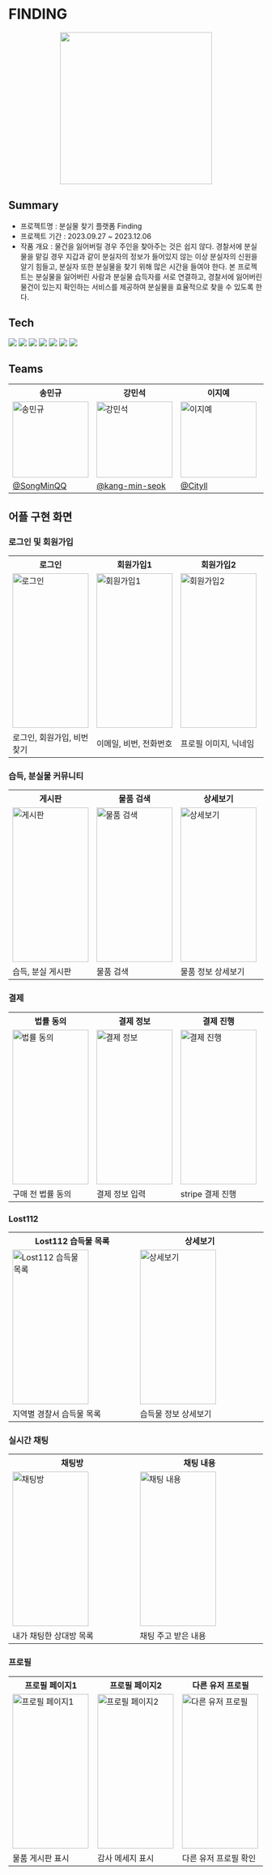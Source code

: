 # FINDING

<div align="center" display = "flex">
  <img src="https://github.com/SongMinQQ/Finding/assets/107177636/5fb73a1b-83e9-472f-b4e8-00a4dc5501ac" width="300" height="300"/>
</div>

## Summary

- 프로젝트명 : 분실물 찾기 플랫폼 Finding
- 프로젝트 기간 : 2023.09.27 ~ 2023.12.06
- 작품 개요 : 물건을 잃어버릴 경우 주인을 찾아주는 것은 쉽지 않다. 경찰서에 분실물을 맡길 경우 지갑과 같이 분실자의 정보가 들어있지 않는 이상 분실자의 신원을 알기 힘들고, 분실자 또한 분실물을 찾기 위해 많은 시간을 들여야 한다. 본 프로젝트는 분실물을 잃어버린 사람과 분실물 습득자를 서로 연결하고, 경찰서에 잃어버린 물건이 있는지 확인하는 서비스를 제공하여 분실물을 효율적으로 찾을 수 있도록 한다.

## Tech
<div style={display:flex; gap:50px;}>
  <img src="https://img.shields.io/badge/react_native-61DAFB.svg?style=flat&logo=react&logoColor=white">
  <img src="https://img.shields.io/badge/expo-1C1E24?style=flat&logo=expo&logoColor=#D04A37">
  <img src="https://img.shields.io/badge/Redux-764ABC?style=flat&logo=Redux&logoColor=purple">
  <img src="https://img.shields.io/badge/express.js-%23404d59.svg?style=flat&logo=express&logoColor=%2361DAFB">
  <img src="https://img.shields.io/badge/stripe-008CDD?style=flat&logo=stripe&logoColor=white">
  <img src="https://img.shields.io/badge/firebase-FFCA28?style=flat&logo=firebase&logoColor=white">
  <img src="https://img.shields.io/badge/github-181717?style=flat&logo=github&logoColor=white">
</div>

## Teams

<table>
  <tr>
    <th>송민규</th>
    <th>강민석</th>
    <th>이지예</th>
    <th>김동현</th>
    <th>김선영</th>
  </tr>
  <tr>
    <td><img src="https://avatars.githubusercontent.com/u/107177636?v=4" width="150" height="150" alt="송민규"></td>
    <td><img src="https://avatars.githubusercontent.com/u/50363541?v=4" width="150" height="150" alt="강민석"></td>
    <td><img src="https://avatars.githubusercontent.com/u/133865673?v=4" width="150" height="150" alt="이지예"></td>
    <td><img src="https://avatars.githubusercontent.com/u/148032523?v=4" width="150" height="150" alt="김동현"></td>
    <td><img src="https://avatars.githubusercontent.com/u/101615063?v=4" width="150" height="150" alt="김선영"></td>
  </tr>
  <tr>
    <td><a href="https://github.com/SongMinQQ">@SongMinQQ</a></td>
    <td><a href="https://github.com/kang-min-seok">@kang-min-seok</a></td>
    <td><a href="https://github.com/Cityll">@Cityll</a></td>
    <td><a href="https://github.com/pca468">@pca468</a></td>
    <td><a href="https://github.com/heroinesy">@heroinesy</a></td>
  </tr>
</table>

## 어플 구현 화면
### 로그인 및 회원가입
<table table-layout= "fixed" width = "100%">
  <tr>
    <th width="25%">로그인</th>
    <th width="25%">회원가입1</th>
    <th width="25%">회원가입2</th>
    <th width="25%">회원가입 완료</th>
  </tr>
  <tr align-itmes="center">
    <td><img src="https://github.com/SongMinQQ/Finding/assets/50363541/9eac208e-7c48-4b27-a46e-e1d650aa6714" alt="로그인" width="150" height="305" margin= "0 auto"></td>
    <td><img src="https://github.com/SongMinQQ/Finding/assets/50363541/2bf0ec49-8b1a-48f2-b83d-f2374c09cccd" alt="회원가입1" width="150" height="305" margin= "0 auto"></td>
    <td><img src="https://github.com/SongMinQQ/Finding/assets/50363541/a6ae399e-4eb0-469d-bb6a-16b980919c96" alt="회원가입2" width="150" height="305" margin= "0 auto"></td>
    <td><img src="https://github.com/SongMinQQ/Finding/assets/50363541/4d934515-9918-41ff-9221-593f790c0d84" alt="회원가입 완료" width="150" height="305" margin= "0 auto"></td>
  </tr>
  <tr>
    <td>로그인, 회원가입, 비번찾기</td>
    <td>이메일, 비번, 전화번호</td>
    <td>프로필 이미지, 닉네임</td>
    <td>가입 완료</td>
  </tr>
</table>


### 습득, 분실물 커뮤니티
<table table-layout= "fixed" width = "100%">
  <tr>
    <th width= "25%">게시판</th>
    <th width= "25%">물품 검색</th>
    <th width= "25%">상세보기</th>
    <th width= "25%">글 작성</th>
  </tr>
  <tr align-itmes="center">
    <td><img src="https://github.com/SongMinQQ/Finding/assets/50363541/6032a086-c7df-46e3-8b25-73007de21178" alt="게시판" width="150"  height="305" margin= "0 auto"></td>
    <td><img src="https://github.com/SongMinQQ/Finding/assets/50363541/4276c68b-36e6-4b5b-9553-378b91f7f487" alt="물품 검색" width="150"  height="305" margin= "0 auto"></td>
    <td><img src="https://github.com/SongMinQQ/Finding/assets/50363541/4cbceb46-5ce9-4d62-8a59-03ab6a73e2d7" alt="상세보기" width="150"  height="305" margin= "0 auto"></td>
    <td><img src="https://github.com/SongMinQQ/Finding/assets/50363541/1e8a0d4f-d3d0-4f5e-9530-aa45b9ac37e5" alt="글 작성" width="150"  height="305" margin= "0 auto"></td>
  </tr>
  <tr>
    <td>습득, 분실 게시판</td>
    <td>물품 검색</td>
    <td>물품 정보 상세보기</td>
    <td>게시판 글 작성</td>
  </tr>
</table>

### 결제
<table table-layout= "fixed" width = "100%">
  <tr>
    <th width= "25%">법률 동의</th>
    <th width= "25%">결제 정보</th>
    <th width= "25%">결제 진행</th>
    <th width= "25%">결제 완료</th>
  </tr>
  <tr align-itmes="center">
    <td><img src="https://github.com/SongMinQQ/Finding/assets/50363541/ffdf6479-b4e9-438c-bf34-d77dcc3b1a22" alt="법률 동의" width="150"  height="305" margin= "0 auto"></td>
    <td><img src="https://github.com/SongMinQQ/Finding/assets/50363541/73df794f-9154-4153-96af-2d23d95d2ae7" alt="결제 정보" width="150"  height="305" margin= "0 auto"></td>
    <td><img src="https://github.com/SongMinQQ/Finding/assets/50363541/ee0f3510-0d42-4699-ba74-79b4bc7a68e6" alt="결제 진행" width="150"  height="305" margin= "0 auto"></td>
    <td><img src="https://github.com/SongMinQQ/Finding/assets/50363541/e47512ae-f4fe-49c3-87fc-e0a62a5c0e40" alt="결제 완료" width="150"  height="305" margin= "0 auto"></td>
  </tr>
  <tr>
    <td>구매 전 법률 동의</td>
    <td>결제 정보 입력</td>
    <td>stripe 결제 진행</td>
    <td>결제 성공 페이지</td>
  </tr>
</table>

### Lost112
<table table-layout= "fixed" width = "100%">
  <tr>
    <th width= "35%">Lost112 습득물 목록</th>
    <th width= "35%">상세보기</th>
  </tr>
  <tr align-itmes="center">
    <td><img src="https://github.com/SongMinQQ/Finding/assets/50363541/7f22f380-2587-4341-9fed-c17f15e48544" alt="Lost112 습득물 목록" width="150"  height="305" margin= "0 auto"></td>
    <td><img src="https://github.com/SongMinQQ/Finding/assets/50363541/ed2c2d47-b3f1-4d49-b680-6fe3ef3105e4" alt="상세보기" width="150"  height="305" margin= "0 auto"></td>
  </tr>
  <tr>
    <td>지역별 경찰서 습득물 목록</td>
    <td>습득물 정보 상세보기</td>
  </tr>
</table>

### 실시간 채팅
<table table-layout= "fixed" width = "100%">
  <tr>
    <th width= "35%">채팅방</th>
    <th width= "35%">채팅 내용</th>
  </tr>
  <tr align-itmes="center">
    <td><img src="https://github.com/SongMinQQ/Finding/assets/50363541/650888f5-6b85-456b-a403-d1f141c689f7" alt="채팅방" width="150"  height="305" margin= "0 auto"></td>
    <td><img src="https://github.com/SongMinQQ/Finding/assets/50363541/97964b2b-d59f-4bc3-a9f1-7bcb55cc5ee2" alt="채팅 내용" width="150"  height="305" margin= "0 auto"></td>
  </tr>
  <tr>
    <td>내가 채팅한 상대방 목록</td>
    <td>채팅 주고 받은 내용</td>
  </tr>
</table>

### 프로필
<table table-layout= "fixed" width = "100%">
  <tr>
    <th width= "33%">프로필 페이지1</th>
    <th width= "33%">프로필 페이지2</th>
    <th width= "33%">다른 유저 프로필</th>
  </tr>
  <tr align-itmes="center">
    <td><img src="https://github.com/SongMinQQ/Finding/assets/50363541/540e1a11-4ee2-4baf-8d34-31c129d29953" alt="프로필 페이지1" width="150"  height="305" margin= "0 auto"></td>
    <td><img src="https://github.com/SongMinQQ/Finding/assets/50363541/56193bd1-4318-4781-aa2d-ac6a81eda147" alt="프로필 페이지2" width="150"  height="305" margin= "0 auto"></td>
    <td><img src="https://github.com/SongMinQQ/Finding/assets/50363541/2246648e-fcfb-4756-8f8e-c297865bb491" alt="다른 유저 프로필" width="150"  height="305" margin= "0 auto"></td>
  </tr>
  <tr>
    <td>물품 게시판 표시</td>
    <td>감사 메세지 표시</td>
    <td>다른 유저 프로필 확인</td>
  </tr>
</table>
